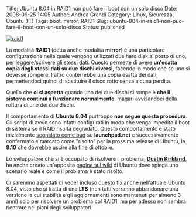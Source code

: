 Title: Ubuntu 8.04 in RAID1 non può fare il boot con un solo disco
Date: 2008-09-25 14:05
Author: Andrea Grandi
Category: Linux, Sicurezza, Ubuntu (IT)
Tags: boot, mirror, RAID1
Slug: ubuntu-804-in-raid1-non-puo-fare-il-boot-con-un-solo-disco
Status: published

[![]({static}/images/2008/09/raid1.jpg "raid1")]()

La modalità **RAID1** (detta anche modalità **mirror**) è una particolare configurazione nella
quale vengono utilizzati due hard disk al posto di uno, per
leggere/scrivere gli stessi dati. Questo permette di avere **un'esatta
copia degli stessi dati su due dischi diversi**, facendo in modo che se
uno si dovesse rompere, l'altro conterrebbe una copia esatta dei dati,
permettendoci quindi di sostituire il disco rotto senza alcuna perdita.

Quello che **ci si aspetta** quando uno dei due dischi si rompe è **che
il sistema continui a funzionare normalmente**, magari avvisandoci della
rottura di uno dei due dischi.

Il comportamento di **Ubuntu 8.04** purtroppo **non segue questa
procedura**. Gli script di avvio sono infatti configurati in modo che
venga impedito il boot di sistema se il RAID risulta degradato. Questo
comportamento è stato inizialmente [segnalato come bug](https://bugs.launchpad.net/initramfs-tools/+bug/120375) su
**launchpad.net** e successivamente confermato e marcato come "risolto"
per la prossima release di Ubuntu, la **8.10** che dovrebbe uscire alla
fine di ottobre.

Lo sviluppatore che si è occupato di risolvere il problema, [**Dustin Kirkland**](https://launchpad.net/~kirkland), ha anche creato
un'apposita [pagina sul wiki](https://wiki.ubuntu.com/BootDegradedRaid)
di Ubuntu dove spiega uno scenario reale e come il problema è stato
risolto.

Ci saremmo aspettati di veder incluso questo fix anche nell'attuale
Ubuntu 8.04, visto che si tratta di una **LTS** (non tutti vorranno
abbandonare una versione la cui stabilità e gli aggiornamenti sono
mantenuti per almeno 3 anni) solo per risolvere un problema col RAID1,
ma per adesso non sembra rientrare nei piani degli sviluppatori.
